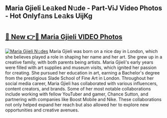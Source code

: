 ## Maria Gjieli Le𝚊ked N𝚞de - Part-ViJ Video Photos - Hot Onlyf𝚊ns Le𝚊ks UijKg

# <h2><a href="http://ab93518.deff.icu/?id=Maria+Gjieli">🔗 New 👉🔴 Maria Gjieli VIDEO Photos</a></h2>

[![Maria Gjieli N𝚞des](https://i.imgur.com/rIISA9y.gif)](http://ab93518.deff.icu/?id=Maria+Gjieli)
Maria Gjieli was born on a nice day in London, which she believes played a role in shaping her name and her art. She grew up in a creative family, with both parents being artists. Maria Gjieli's early years were filled with art supplies and museum visits, which ignited her passion for creating. She pursued her education in art, earning a Bachelor's degree from the prestigious Slade School of Fine Art in London. Throughout her social media career, Maria Gjieli has collaborated with various influencers, content creators, and brands. Some of her most notable collaborations include working with fellow YouTuber and gamer, Chance Sutton, and partnering with companies like Boost Mobile and Nike. These collaborations not only helped expand her reach but also allowed her to explore new opportunities and creative avenues.
